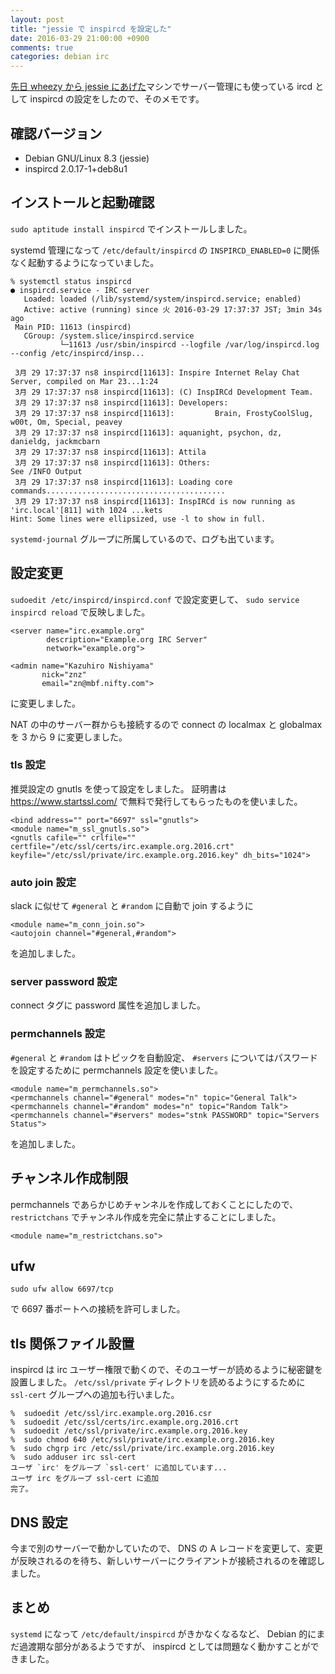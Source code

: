 ```yaml
---
layout: post
title: "jessie で inspircd を設定した"
date: 2016-03-29 21:00:00 +0900
comments: true
categories: debian irc
---
```

[先日 wheezy から jessie にあげた](/blog/2016-03-22-wheezy-to-jessie.html)マシンでサーバー管理にも使っている ircd として inspircd の設定をしたので、そのメモです。

<!--more-->

## 確認バージョン

- Debian GNU/Linux 8.3 (jessie)
- inspircd 2.0.17-1+deb8u1

## インストールと起動確認

`sudo aptitude install inspircd` でインストールしました。

systemd 管理になって `/etc/default/inspircd` の `INSPIRCD_ENABLED=0` に関係なく起動するようになっていました。

```
% systemctl status inspircd
● inspircd.service - IRC server
   Loaded: loaded (/lib/systemd/system/inspircd.service; enabled)
   Active: active (running) since 火 2016-03-29 17:37:37 JST; 3min 34s ago
 Main PID: 11613 (inspircd)
   CGroup: /system.slice/inspircd.service
           └─11613 /usr/sbin/inspircd --logfile /var/log/inspircd.log --config /etc/inspircd/insp...

 3月 29 17:37:37 ns8 inspircd[11613]: Inspire Internet Relay Chat Server, compiled on Mar 23...1:24
 3月 29 17:37:37 ns8 inspircd[11613]: (C) InspIRCd Development Team.
 3月 29 17:37:37 ns8 inspircd[11613]: Developers:
 3月 29 17:37:37 ns8 inspircd[11613]:         Brain, FrostyCoolSlug, w00t, Om, Special, peavey
 3月 29 17:37:37 ns8 inspircd[11613]: aquanight, psychon, dz, danieldg, jackmcbarn
 3月 29 17:37:37 ns8 inspircd[11613]: Attila
 3月 29 17:37:37 ns8 inspircd[11613]: Others:                        See /INFO Output
 3月 29 17:37:37 ns8 inspircd[11613]: Loading core commands........................................
 3月 29 17:37:37 ns8 inspircd[11613]: InspIRCd is now running as 'irc.local'[811] with 1024 ...kets
Hint: Some lines were ellipsized, use -l to show in full.
```

`systemd-journal` グループに所属しているので、ログも出ています。

## 設定変更

`sudoedit /etc/inspircd/inspircd.conf` で設定変更して、 `sudo service inspircd reload` で反映しました。

    <server name="irc.example.org"
            description="Example.org IRC Server"
            network="example.org">

    <admin name="Kazuhiro Nishiyama"
           nick="znz"
           email="zn@mbf.nifty.com">

に変更しました。

NAT の中のサーバー群からも接続するので connect の localmax と globalmax を 3 から 9 に変更しました。

### tls 設定

推奨設定の gnutls を使って設定をしました。
証明書は https://www.startssl.com/ で無料で発行してもらったものを使いました。

    <bind address="" port="6697" ssl="gnutls">
    <module name="m_ssl_gnutls.so">
    <gnutls cafile="" crlfile="" certfile="/etc/ssl/certs/irc.example.org.2016.crt" keyfile="/etc/ssl/private/irc.example.org.2016.key" dh_bits="1024">

### auto join 設定

slack に似せて `#general` と `#random` に自動で join するように

    <module name="m_conn_join.so">
    <autojoin channel="#general,#random">

を追加しました。

### server password 設定

connect タグに password 属性を追加しました。

### permchannels 設定

`#general` と `#random` はトピックを自動設定、 `#servers` についてはパスワードを設定するために permchannels 設定を使いました。

    <module name="m_permchannels.so">
    <permchannels channel="#general" modes="n" topic="General Talk">
    <permchannels channel="#random" modes="n" topic="Random Talk">
    <permchannels channel="#servers" modes="stnk PASSWORD" topic="Servers Status">

を追加しました。

## チャンネル作成制限

permchannels であらかじめチャンネルを作成しておくことにしたので、 `restrictchans` でチャンネル作成を完全に禁止することにしました。

    <module name="m_restrictchans.so">

## ufw

    sudo ufw allow 6697/tcp

で 6697 番ポートへの接続を許可しました。

## tls 関係ファイル設置

inspircd は irc ユーザー権限で動くので、そのユーザーが読めるように秘密鍵を設置しました。
`/etc/ssl/private` ディレクトリを読めるようにするために `ssl-cert` グループへの追加も行いました。

    %  sudoedit /etc/ssl/irc.example.org.2016.csr
    %  sudoedit /etc/ssl/certs/irc.example.org.2016.crt
    %  sudoedit /etc/ssl/private/irc.example.org.2016.key
    %  sudo chmod 640 /etc/ssl/private/irc.example.org.2016.key
    %  sudo chgrp irc /etc/ssl/private/irc.example.org.2016.key
    %  sudo adduser irc ssl-cert
    ユーザ `irc' をグループ `ssl-cert' に追加しています...
    ユーザ irc をグループ ssl-cert に追加
    完了。

## DNS 設定

今まで別のサーバーで動かしていたので、 DNS の A レコードを変更して、変更が反映されるのを待ち、新しいサーバーにクライアントが接続されるのを確認しました。

## まとめ

`systemd` になって `/etc/default/inspircd` がきかなくなるなど、 Debian 的にまだ過渡期な部分があるようですが、 inspircd としては問題なく動かすことができました。
